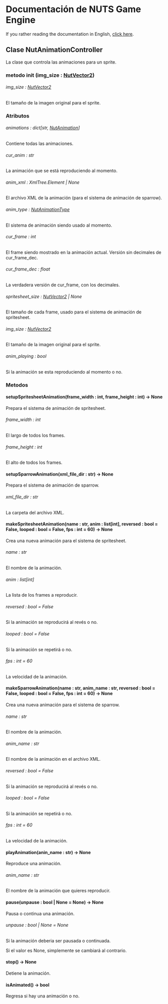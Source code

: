 # Documentación de NUTS Game Engine

If you rather reading the documentation in English, [click here](/DOCUMENTATION/INDEX.md).

## Clase NutAnimationController

La clase que controla las animaciones para un sprite.

### metodo init (img_size : [NutVector2](/DOCUMENTATION_Ñ/FILES/NUTVECTOR2.md))

###### img_size : [NutVector2](/DOCUMENTATION_Ñ/FILES/NUTVECTOR2.md)

El tamaño de la imagen original para el sprite.

### Atributos

###### animations : dict[str, [NutAnimation](/DOCUMENTATION_Ñ/FILES/NUTANIMATION.md)]

Contiene todas las animaciones.

###### cur_anim : str

La animación que se está reproduciendo al momento.

###### anim_xml : XmlTree.Element | None

El archivo XML de la animación (para el sistema de animación de sparrow).

###### anim_type : [NutAnimationType](/DOCUMENTATION_Ñ/FILES/NUTANIMATIONTYPE.md)

El sistema de animación siendo usado al momento.

###### cur_frame : int

El frame siendo mostrado en la animación actual. Versión sin decimales de cur_frame_dec.

###### cur_frame_dec : float

La verdadera versión de cur_frame, con los decimales.

###### spritesheet_size : [NutVector2](/DOCUMENTATION_Ñ/FILES/NUTVECTOR2.md) | None

El tamaño de cada frame, usado para el sistema de animación de spritesheet.

###### img_size : [NutVector2](/DOCUMENTATION_Ñ/FILES/NUTVECTOR2.md)

El tamaño de la imagen original para el sprite.

###### anim_playing : bool

Si la animación se esta reproduciendo al momento o no.

### Metodos

#### setupSpritesheetAnimation(frame_width : int, frame_height : int) -> None

Prepara el sistema de animación de spritesheet.

###### frame_width : int

El largo de todos los frames.

###### frame_height : int

El alto de todos los frames.

#### setupSparrowAnimation(xml_file_dir : str) -> None

Prepara el sistema de animación de sparrow.

###### xml_file_dir : str

La carpeta del archivo XML.

#### makeSpritesheetAnimation(name : str, anim : list[int], reversed : bool = False, looped : bool = False, fps : int = 60) -> None

Crea una nueva animación para el sistema de spritesheet.

###### name : str

El nombre de la animación.

###### anim : list[int]

La lista de los frames a reproducir.

###### reversed : bool = False

Si la animación se reproducirá al revés o no.

###### looped : bool = False

Si la animación se repetirá o no.

###### fps : int = 60

La velocidad de la animación.

#### makeSparrowAnimation(name : str, anim_name : str, reversed : bool = False, looped : bool = False, fps : int = 60) -> None

Crea una nueva animación para el sistema de sparrow.

###### name : str

El nombre de la animación.

###### anim_name : str

El nombre de la animación en el archivo XML.

###### reversed : bool = False

Si la animación se reproducirá al revés o no.

###### looped : bool = False

Si la animación se repetirá o no.

###### fps : int = 60

La velocidad de la animación.

#### playAnimation(anin_name : str) -> None

Reproduce una animación.

###### anim_name : str

El nombre de la animación que quieres reproducir.

#### pause(unpause : bool | None = None) -> None

Pausa o continua una animación.

###### unpause : bool | None = None

Si la animación deberia ser pausada o continuada.

Si el valor es None, simplemente se cambiará al contrario.

#### stop() -> None

Detiene la animación.

#### isAnimated() -> bool

Regresa si hay una animación o no.
